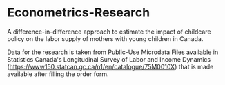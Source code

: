 # Econometrics-Research
A difference-in-difference approach to estimate the impact of childcare policy on the labor supply of mothers with young children in Canada.

Data for the research is taken from Public-Use Microdata Files available in Statistics Canada's Longitudinal Survey of Labor and Income Dynamics (https://www150.statcan.gc.ca/n1/en/catalogue/75M0010X) that is made available after filling the order form.
